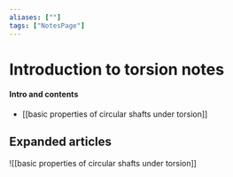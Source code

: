 ```yaml
---
aliases: [""]
tags: ["NotesPage"]
---
```


# Introduction to torsion notes

#### Intro and contents
- [[basic properties of circular shafts under torsion]]


## Expanded articles

![[basic properties of circular shafts under torsion]]